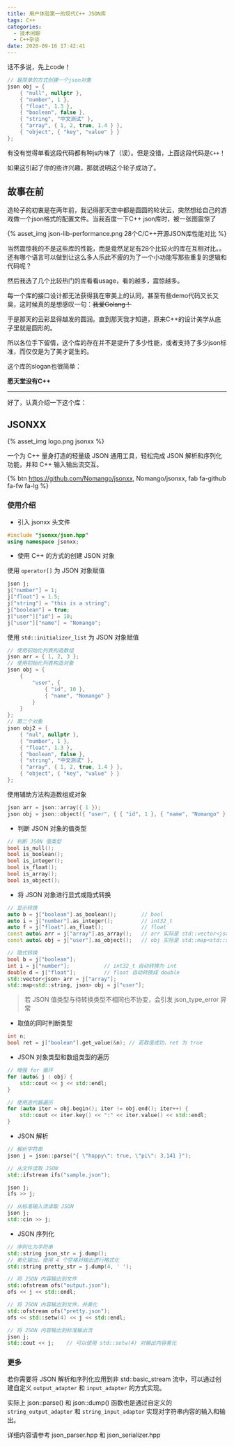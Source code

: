 ```yaml
---
title: 用户体验第一的现代C++ JSON库
tags: C++
categories:
  - 技术闲聊
  - C++杂谈
date: 2020-09-16 17:42:41
---
```


话不多说，先上code！

```cpp
// 最简单的方式创建一个json对象
json obj = {
    { "null", nullptr },
    { "number", 1 },
    { "float", 1.3 },
    { "boolean", false },
    { "string", "中文测试" },
    { "array", { 1, 2, true, 1.4 } },
    { "object", { "key", "value" } }
};
```

有没有觉得单看这段代码都有种js内味了（误）。但是没错，上面这段代码是`C++`！

如果这引起了你的些许兴趣，那就说明这个轮子成功了。

<!-- more -->

## 故事在前

造轮子的初衷是在两年前，我记得那天空中都是圆圆的轮状云，突然想给自己的游戏做一个json格式的配置文件。当我百度一下C++ json库时，被一张图震惊了

{% asset_img json-lib-performance.png 28个C/C++开源JSON库性能对比 %}

当然震惊我的不是这些库的性能，而是竟然足足有28个比较火的库在互相对比。。还有哪个语言可以做到让这么多人乐此不疲的为了一个小功能写那些重复的逻辑和代码呢？

然后我选了几个比较热门的库看看usage，看的越多，震惊越多。

每一个库的接口设计都无法获得我在审美上的认同，甚至有些demo代码又长又臭，这时候真的是想感叹一句：~~我爱Golang！~~

于是那天的云彩显得越发的圆润。直到那天我才知道，原来C++的设计美学从底子里就是圆形的。

所以各位手下留情，这个库的存在并不是提升了多少性能，或者支持了多少json标准，而仅仅是为了美才诞生的。

这个库的slogan也很简单：

**愿天堂没有C++**

---

好了，认真介绍一下这个库：

## JSONXX

{% asset_img logo.png jsonxx %}

一个为 C++ 量身打造的轻量级 JSON 通用工具，轻松完成 JSON 解析和序列化功能，并和 C++ 输入输出流交互。

{% btn https://github.com/Nomango/jsonxx, Nomango/jsonxx, fab fa-github fa-fw fa-lg %}

### 使用介绍

- 引入 jsonxx 头文件

```cpp
#include "jsonxx/json.hpp"
using namespace jsonxx;
```

- 使用 C++ 的方式的创建 JSON 对象

使用 `operator[]` 为 JSON 对象赋值

```cpp
json j;
j["number"] = 1;
j["float"] = 1.5;
j["string"] = "this is a string";
j["boolean"] = true;
j["user"]["id"] = 10;
j["user"]["name"] = "Nomango";
```

使用 `std::initializer_list` 为 JSON 对象赋值

```cpp
// 使用初始化列表构造数组
json arr = { 1, 2, 3 };
// 使用初始化列表构造对象
json obj = {
    {
        "user", {
            { "id", 10 },
            { "name", "Nomango" }
        }
    }
};
// 第二个对象
json obj2 = {
    { "nul", nullptr },
    { "number", 1 },
    { "float", 1.3 },
    { "boolean", false },
    { "string", "中文测试" },
    { "array", { 1, 2, true, 1.4 } },
    { "object", { "key", "value" } }
};
```

使用辅助方法构造数组或对象

```cpp
json arr = json::array({ 1 });
json obj = json::object({ "user", { { "id", 1 }, { "name", "Nomango" } } });
```

- 判断 JSON 对象的值类型

```cpp
// 判断 JSON 值类型
bool is_null();
bool is_boolean();
bool is_integer();
bool is_float();
bool is_array();
bool is_object();
```

- 将 JSON 对象进行显式或隐式转换

```cpp
// 显示转换
auto b = j["boolean"].as_boolean();        // bool
auto i = j["number"].as_integer();         // int32_t
auto f = j["float"].as_float();            // float
const auto& arr = j["array"].as_array();   // arr 实际是 std::vector<json> 类型
const auto& obj = j["user"].as_object();   // obj 实际是 std::map<std::string, json> 类型
```

```cpp
// 隐式转换
bool b = j["boolean"];
int i = j["number"];           // int32_t 自动转换为 int
double d = j["float"];         // float 自动转换成 double
std::vector<json> arr = j["array"];
std::map<std::string, json> obj = j["user"];
```

> 若 JSON 值类型与待转换类型不相同也不协变，会引发 json_type_error 异常

- 取值的同时判断类型

```cpp
int n;
bool ret = j["boolean"].get_value(&n); // 若取值成功，ret 为 true
```

- JSON 对象类型和数组类型的遍历

```cpp
// 增强 for 循环
for (auto& j : obj) {
    std::cout << j << std::endl;
}
```

```cpp
// 使用迭代器遍历
for (auto iter = obj.begin(); iter != obj.end(); iter++) {
    std::cout << iter.key() << ":" << iter.value() << std::endl;
}
```

- JSON 解析

```cpp
// 解析字符串
json j = json::parse("{ \"happy\": true, \"pi\": 3.141 }");
```

```cpp
// 从文件读取 JSON
std::ifstream ifs("sample.json");

json j;
ifs >> j;
```

```cpp
// 从标准输入流读取 JSON
json j;
std::cin >> j;
```

- JSON 序列化

```cpp
// 序列化为字符串
std::string json_str = j.dump();
// 美化输出，使用 4 个空格对输出进行格式化
std::string pretty_str = j.dump(4, ' ');
```

```cpp
// 将 JSON 内容输出到文件
std::ofstream ofs("output.json");
ofs << j << std::endl;
```

```cpp
// 将 JSON 内容输出到文件，并美化
std::ofstream ofs("pretty.json");
ofs << std::setw(4) << j << std::endl;
```

```cpp
// 将 JSON 内容输出到标准输出流
json j;
std::cout << j;    // 可以使用 std::setw(4) 对输出内容美化
```

### 更多

若你需要将 JSON 解析和序列化应用到非 std::basic_stream 流中，可以通过创建自定义 `output_adapter` 和 `input_adapter` 的方式实现。

实际上 json::parse() 和 json::dump() 函数也是通过自定义的 `string_output_adapter` 和 `string_input_adapter` 实现对字符串内容的输入和输出。

详细内容请参考 json_parser.hpp 和 json_serializer.hpp
